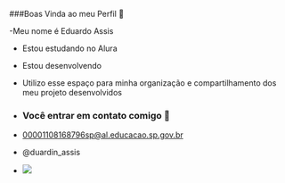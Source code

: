 ###Boas Vinda ao meu Perfil 🤠

-Meu nome é Eduardo Assis

- Estou estudando no Alura
- Estou desenvolvendo
- Utilizo esse espaço para minha organização e compartilhamento dos meu projeto desenvolvidos

- ### Você entrar em contato comigo 🤠

- 00001108168796sp@al.educacao.sp.gov.br

- @duardin_assis

- ![](https://media1.tenor.com/m/uU1GKIqpn9QAAAAC/let-the-shenanigans-begin-happy-monday.gif)
